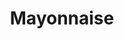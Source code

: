 ---
layout: recette
categories: [recettes]
hidden: true
lang: fr
title: Mayonnaise
type: base
ingredients: 
  - nom: huile de tournesol
    qte: 150
    unite: mL
  - nom: oeuf
    qte: 1
  - nom: moutarde de Dijon
    qte: 1
    unite: cuillère à soupe
  - nom: vinaigre
    qte: 1
    unite: cuillère à soupe
preconditions:
  - Tous les ingrédients doivent être à température ambiante
etapes:
  - label: "Préparation"
    details:
      - Mettre tous les ingrédients dans un bol
      - Saler et poivrer
      - Mixer jusqu'à ce que ça prenne, en commençant par le fond
---